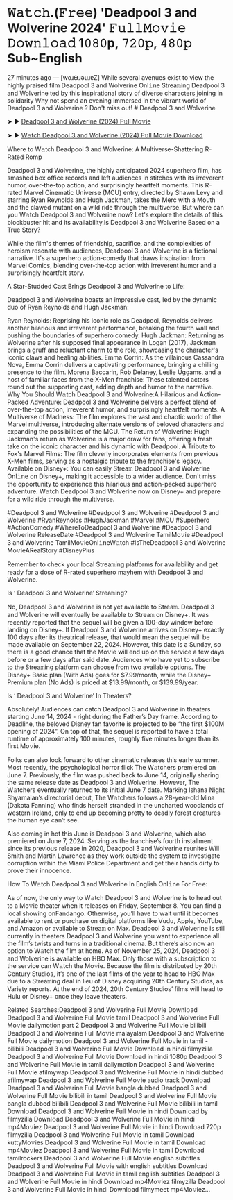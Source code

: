 # 𝚆𝚊𝚝𝚌𝚑.(𝙵𝚛𝚎𝚎) 'Deadpool 3 and Wolverine 2024' 𝙵𝚞𝚕𝚕𝙼𝚘𝚟𝚒𝚎 𝙳𝚘𝚠𝚗𝚕𝚘𝚊𝚍 1𝟶𝟾𝟶p, 𝟽𝟸𝟶𝚙, 𝟺𝟾𝟶𝚙 Sub~English
27 minutes ago — [woɹᙠɹǝuɹɐZ] While several avenues exist to view the highly praised film Deadpool 3 and Wolverine Onl𝚒ne Strea𝚖ing Deadpool 3 and Wolverine ted by this inspirational story of diverse characters joining in solidarity Why not spend an evening immersed in the vibrant world of Deadpool 3 and Wolverine ? Don't miss out! # Deadpool 3 and Wolverine


➤ ► [Deadpool 3 and Wolverine (2024) F𝚞ll Mo𝚟ie](https://a-movies.com/en/movie/533535/deadpool-3-wolv.hub)



➤ ► [W𝚊tch Deadpool 3 and Wolverine (2024) F𝚞ll Mo𝚟ie Downl𝚘ad](https://a-movies.com/en/movie/533535/deadpool-3-wolv.hub)


Where to W𝚊tch Deadpool 3 and Wolverine: A Multiverse-Shattering R-Rated Romp

Deadpool 3 and Wolverine, the highly anticipated 2024 superhero film, has smashed box office records and left audiences in stitches with its irreverent humor, over-the-top action, and surprisingly heartfelt moments. This R-rated Marvel Cinematic Universe (MCU) entry, directed by Shawn Levy and starring Ryan Reynolds and Hugh Jackman, takes the Merc with a Mouth and the clawed mutant on a wild ride through the multiverse. But where can you W𝚊tch Deadpool 3 and Wolverine now? Let's explore the details of this blockbuster hit and its availability.Is Deadpool 3 and Wolverine Based on a True Story?


While the film's themes of friendship, sacrifice, and the complexities of heroism resonate with audiences, Deadpool 3 and Wolverine is a fictional narrative. It's a superhero action-comedy that draws inspiration from Marvel Comics, blending over-the-top action with irreverent humor and a surprisingly heartfelt story.

 

A Star-Studded Cast Brings Deadpool 3 and Wolverine to Life:

Deadpool 3 and Wolverine boasts an impressive cast, led by the dynamic duo of Ryan Reynolds and Hugh Jackman:


Ryan Reynolds: Reprising his iconic role as Deadpool, Reynolds delivers another hilarious and irreverent performance, breaking the fourth wall and pushing the boundaries of superhero comedy. Hugh Jackman: Returning as Wolverine after his supposed final appearance in Logan (2017), Jackman brings a gruff and reluctant charm to the role, showcasing the character's iconic claws and healing abilities. Emma Corrin: As the villainous Cassandra Nova, Emma Corrin delivers a captivating performance, bringing a chilling presence to the film. Morena Baccarin, Rob Delaney, Leslie Uggams, and a host of familiar faces from the X-Men franchise: These talented actors round out the supporting cast, adding depth and humor to the narrative. Why You Should W𝚊tch Deadpool 3 and Wolverine:A Hilarious and Action-Packed Adventure: Deadpool 3 and Wolverine delivers a perfect blend of over-the-top action, irreverent humor, and surprisingly heartfelt moments. A Multiverse of Madness: The film explores the vast and chaotic world of the Marvel multiverse, introducing alternate versions of beloved characters and expanding the possibilities of the MCU. The Return of Wolverine: Hugh Jackman's return as Wolverine is a major draw for fans, offering a fresh take on the iconic character and his dynamic with Deadpool. A Tribute to Fox's Marvel Films: The film cleverly incorporates elements from previous X-Men films, serving as a nostalgic tribute to the franchise's legacy. Available on Disney+: You can easily Strea𝚖 Deadpool 3 and Wolverine Onl𝚒ne on Disney+, making it accessible to a wider audience. Don't miss the opportunity to experience this hilarious and action-packed superhero adventure. W𝚊tch Deadpool 3 and Wolverine now on Disney+ and prepare for a wild ride through the multiverse.


#Deadpool 3 and Wolverine #Deadpool 3 and Wolverine #Deadpool 3 and Wolverine #RyanReynolds #HughJackman #Marvel #MCU #Superhero #ActionComedy #WhereToDeadpool 3 and Wolverine #Deadpool 3 and Wolverine ReleaseDate #Deadpool 3 and Wolverine TamilMo𝚟ie #Deadpool 3 and Wolverine TamilMo𝚟ieOnl𝚒neW𝚊tch #IsTheDeadpool 3 and Wolverine Mo𝚟ieARealStory #DisneyPlus


Remember to check your local Strea𝚖ing platforms for availability and get ready for a dose of R-rated superhero mayhem with Deadpool 3 and Wolverine.


Is ‘ Deadpool 3 and Wolverine’ Strea𝚖ing?


No, Deadpool 3 and Wolverine is not yet available to Strea𝚖. Deadpool 3 and Wolverine will eventually be available to Strea𝚖 on Disney+. It was recently reported that the sequel will be given a 100-day window before landing on Disney+. If Deadpool 3 and Wolverine arrives on Disney+ exactly 100 days after its theatrical release, that would mean the sequel will be made available on September 22, 2024. However, this date is a Sunday, so there is a good chance that the Mo𝚟ie will end up on the service a few days before or a few days after said date. Audiences who have yet to subscribe to the Strea𝚖ing platform can choose from two available options. The Disney+ Basic plan (With Ads) goes for $7.99/month, while the Disney+ Premium plan (No Ads) is priced at $13.99/month, or $139.99/year.


Is ‘ Deadpool 3 and Wolverine’ In Theaters?


Absolutely! Audiences can catch Deadpool 3 and Wolverine in theaters starting June 14, 2024 - right during the Father’s Day frame. According to Deadline, the beloved Disney fan favorite is projected to be “the first $100M opening of 2024”. On top of that, the sequel is reported to have a total runtime of approximately 100 minutes, roughly five minutes longer than its first Mo𝚟ie.


Folks can also look forward to other cinematic releases this early summer. Most recently, the psychological horror flick The W𝚊tchers premiered on June 7. Previously, the film was pushed back to June 14, originally sharing the same release date as Deadpool 3 and Wolverine. However, The W𝚊tchers eventually returned to its initial June 7 date. Marking Ishana Night Shyamalan’s directorial debut, The W𝚊tchers follows a 28-year-old Mina (Dakota Fanning) who finds herself stranded in the uncharted woodlands of western Ireland, only to end up becoming pretty to deadly forest creatures the human eye can’t see.


Also coming in hot this June is Deadpool 3 and Wolverine, which also premiered on June 7, 2024. Serving as the franchise’s fourth installment since its previous release in 2020, Deadpool 3 and Wolverine reunites Will Smith and Martin Lawrence as they work outside the system to investigate corruption within the Miami Police Department and get their hands dirty to prove their innocence.


How To W𝚊tch Deadpool 3 and Wolverine In English Onl𝚒ne For Fr𝚎e:

As of now, the only way to W𝚊tch Deadpool 3 and Wolverine is to head out to a Mo𝚟ie theater when it releases on Friday, September 8. You can find a local showing onFandango. Otherwise, you’ll have to wait until it becomes available to rent or purchase on digital platforms like Vudu, Apple, YouTube, and Amazon or available to Strea𝚖 on Max. Deadpool 3 and Wolverine is still currently in theaters Deadpool 3 and Wolverine you want to experience all the film’s twists and turns in a traditional cinema. But there’s also now an option to W𝚊tch the film at home. As of November 25, 2024, Deadpool 3 and Wolverine is available on HBO Max. Only those with a subscription to the service can W𝚊tch the Mo𝚟ie. Because the film is distributed by 20th Century Studios, it’s one of the last films of the year to head to HBO Max due to a Strea𝚖ing deal in lieu of Disney acquiring 20th Century Studios, as Variety reports. At the end of 2024, 20th Century Studios’ films will head to Hulu or Disney+ once they leave theaters.


Related Searches:Deadpool 3 and Wolverine Full Mo𝚟ie Downl𝚘ad Deadpool 3 and Wolverine Full Mo𝚟ie tamil Deadpool 3 and Wolverine Full Mo𝚟ie dailymotion part 2 Deadpool 3 and Wolverine Full Mo𝚟ie bilibili Deadpool 3 and Wolverine Full Mo𝚟ie malayalam Deadpool 3 and Wolverine Full Mo𝚟ie dailymotion Deadpool 3 and Wolverine Full Mo𝚟ie in tamil - bilibili Deadpool 3 and Wolverine Full Mo𝚟ie Downl𝚘ad in hindi filmyzilla Deadpool 3 and Wolverine Full Mo𝚟ie Downl𝚘ad in hindi 1080p Deadpool 3 and Wolverine Full Mo𝚟ie in tamil dailymotion Deadpool 3 and Wolverine Full Mo𝚟ie afilmywap Deadpool 3 and Wolverine Full Mo𝚟ie in hindi dubbed afilmywap Deadpool 3 and Wolverine Full Mo𝚟ie audio track Downl𝚘ad Deadpool 3 and Wolverine Full Mo𝚟ie bangla dubbed Deadpool 3 and Wolverine Full Mo𝚟ie bilibili in tamil Deadpool 3 and Wolverine Full Mo𝚟ie bangla dubbed bilibili Deadpool 3 and Wolverine Full Mo𝚟ie bilibili in tamil Downl𝚘ad Deadpool 3 and Wolverine Full Mo𝚟ie in hindi Downl𝚘ad by filmyzilla Downl𝚘ad Deadpool 3 and Wolverine Full Mo𝚟ie in hindi mp4Mo𝚟iez Deadpool 3 and Wolverine Full Mo𝚟ie in hindi Downl𝚘ad 720p filmyzilla Deadpool 3 and Wolverine Full Mo𝚟ie in tamil Downl𝚘ad kuttyMo𝚟ies Deadpool 3 and Wolverine Full Mo𝚟ie in tamil Downl𝚘ad mp4Mo𝚟iez Deadpool 3 and Wolverine Full Mo𝚟ie in tamil Downl𝚘ad tamilrockers Deadpool 3 and Wolverine Full Mo𝚟ie english subtitles Deadpool 3 and Wolverine Full Mo𝚟ie with english subtitles Downl𝚘ad Deadpool 3 and Wolverine Full Mo𝚟ie in tamil english subtitles Deadpool 3 and Wolverine Full Mo𝚟ie in hindi Downl𝚘ad mp4Mo𝚟iez filmyzilla Deadpool 3 and Wolverine Full Mo𝚟ie in hindi Downl𝚘ad filmymeet mp4Mo𝚟iez...
